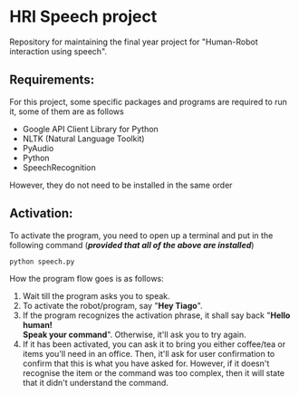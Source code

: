 # HRI Speech project

Repository for maintaining the final year project for "Human-Robot interaction using speech".

## Requirements:

For this project, some specific packages and programs are required to run it, some of them are as follows

- Google API Client Library for Python
- NLTK (Natural Language Toolkit)
- PyAudio
- Python
- SpeechRecognition

However, they do not need to be installed in the same order


## Activation:
To activate the program, you need to open up a terminal and put in the following command (**_provided that all of the above are installed_**)

 ```
 python speech.py
 ```

 How the program flow goes is as follows:
 1. Wait till the program asks you to speak.
 2. To activate the robot/program, say "**Hey Tiago**".
 3. If the program recognizes the activation phrase, it shall say back "**Hello human!<br /> Speak your command**". Otherwise, it'll ask you to try again.
 4. If it has been activated, you can ask it to bring you either coffee/tea or items you'll need in an office. Then, it'll ask for user confirmation to confirm that this is what you have asked for. However, if it doesn't recognise the item or the command was too complex, then it will state that it didn't understand the command.
